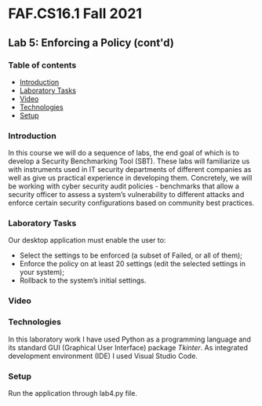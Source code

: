 # FAF.CS16.1 Fall 2021
## Lab 5: Enforcing a Policy (cont'd)
### Table of contents
* [Introduction](#introduction)
* [Laboratory Tasks](#lab-tasks)
* [Video](#video)
* [Technologies](#technologies)
* [Setup](#setup)
### Introduction
In this course we will do a sequence of labs, the end goal of which is to develop a Security Benchmarking Tool (SBT). These labs will familiarize us with instruments used in IT security departments of different companies as well as give us practical experience in developing them. Concretely, we will be working with cyber security audit policies - benchmarks that allow a security officer to assess a system’s vulnerability to different attacks and enforce certain security configurations based on community best practices.

### Laboratory Tasks
Our desktop application must enable the user to:
* Select the settings to be enforced (a subset of Failed, or all of them);
* Enforce the policy on at least 20 settings (edit the selected settings in your system);
* Rollback to the system’s initial settings.

### Video




### Technologies
In this laboratory work I have used Python as a programming language and its standard GUI (Graphical User Interface) package *Tkinter*. As integrated development environment (IDE) I used Visual Studio Code.

### Setup
Run the application through lab4.py file.
